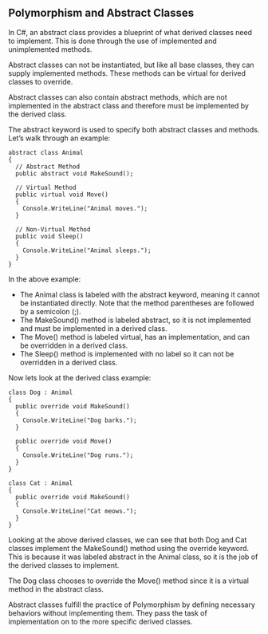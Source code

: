 ## Polymorphism and Abstract Classes

In C#, an abstract class provides a blueprint of what derived classes need to implement. This is done through the use of implemented and unimplemented methods.

Abstract classes can not be instantiated, but like all base classes, they can supply implemented methods. These methods can be virtual for derived classes to override.

Abstract classes can also contain abstract methods, which are not implemented in the abstract class and therefore must be implemented by the derived class.

The abstract keyword is used to specify both abstract classes and methods. Let’s walk through an example:

```
abstract class Animal
{
  // Abstract Method
  public abstract void MakeSound();

  // Virtual Method
  public virtual void Move()
  {
    Console.WriteLine("Animal moves.");
  }

  // Non-Virtual Method
  public void Sleep()
  {
    Console.WriteLine("Animal sleeps.");
  }
}

```

In the above example:

- The Animal class is labeled with the abstract keyword, meaning it cannot be instantiated directly. Note that the method parentheses are followed by a semicolon (;).
- The MakeSound() method is labeled abstract, so it is not implemented and must be implemented in a derived class.
- The Move() method is labeled virtual, has an implementation, and can be overridden in a derived class.
- The Sleep() method is implemented with no label so it can not be overridden in a derived class.

Now lets look at the derived class example:

```
class Dog : Animal
{
  public override void MakeSound()
  {
    Console.WriteLine("Dog barks.");
  }

  public override void Move()
  {
    Console.WriteLine("Dog runs.");
  }
}

class Cat : Animal
{
  public override void MakeSound()
  {
    Console.WriteLine("Cat meows.");
  }
}

```

Looking at the above derived classes, we can see that both Dog and Cat classes implement the MakeSound() method using the override keyword. This is because it was labeled abstract in the Animal class, so it is the job of the derived classes to implement.

The Dog class chooses to override the Move() method since it is a virtual method in the abstract class.

Abstract classes fulfill the practice of Polymorphism by defining necessary behaviors without implementing them. They pass the task of implementation on to the more specific derived classes.

